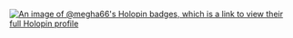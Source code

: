 [![An image of @megha66's Holopin badges, which is a link to view their full Holopin profile](https://holopin.me/megha66)](https://holopin.io/@megha66)
